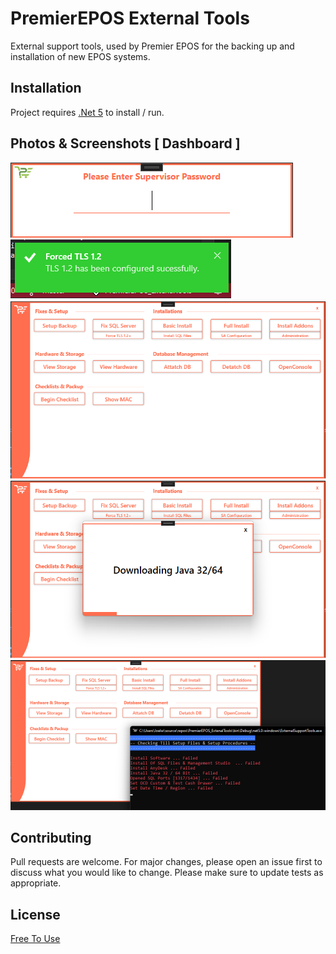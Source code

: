 # PremierEPOS External Tools

External support tools, used by Premier EPOS for the backing up and installation of new EPOS systems.

## Installation

Project requires [.Net 5](https://dotnet.microsoft.com/download/dotnet/5.0) to install / run.

## Photos & Screenshots [ Dashboard ]
![Screenshot](Images/LoginForm.png)
![Screenshot](Images/Notification.png)
![Screenshot](Images/MainForm.png)
![Screenshot](Images/InstallingJava.png)
![Screenshot](Images/ConsoleChecklist.png)

## Contributing
Pull requests are welcome. For major changes, please open an issue first to discuss what you would like to change.
Please make sure to update tests as appropriate.

## License
[Free To Use](https://choosealicense.com/licenses/mit/)
